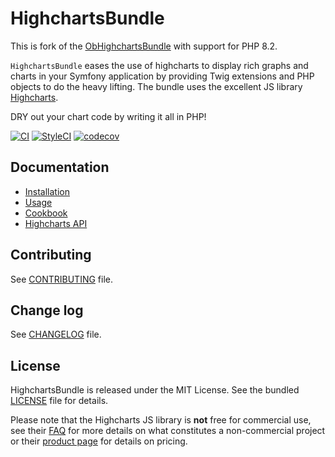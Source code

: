 # HighchartsBundle

This is fork of the [ObHighchartsBundle](https://github.com/marcaube/ObHighchartsBundle)
with support for PHP 8.2.

`HighchartsBundle` eases the use of highcharts to display rich graphs and
charts in your Symfony application by providing Twig extensions and PHP objects
to do the heavy lifting. The bundle uses the excellent JS
library [Highcharts](https://www.highcharts.com).

DRY out your chart code by writing it all in PHP!

[![CI](https://github.com/laurentmuller/HighchartsBundle/actions/workflows/ci.yaml/badge.svg)](https://github.com/laurentmuller/HighchartsBundle/actions/workflows/ci.yaml)
[![StyleCI](https://github.styleci.io/repos/472412531/shield?branch=master)](https://github.styleci.io/repos/472412531?branch=master)
[![codecov](https://codecov.io/gh/laurentmuller/HighchartsBundle/graph/badge.svg?token=ILPZUJJBNA)](https://codecov.io/gh/laurentmuller/HighchartsBundle)

## Documentation

* [Installation](resources/doc/installation.md)
* [Usage](resources/doc/usage.md)
* [Cookbook](resources/doc/cookbook.md)
* [Highcharts API](https://api.highcharts.com/highcharts)

## Contributing

See [CONTRIBUTING](CONTRIBUTING.md) file.

## Change log

See [CHANGELOG](CHANGELOG.md) file.

## License

HighchartsBundle is released under the MIT License. See the bundled
[LICENSE](LICENSE) file for details.

Please note that the Highcharts JS library is **not** free for commercial use,
see their [FAQ](https://shop.highsoft.com/faq) for more details on what
constitutes a non-commercial project or their
[product page](https://www.highcharts.com/products) for details on pricing.
